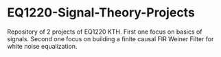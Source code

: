 # EQ1220-Signal-Theory-Projects
Repository of 2 projects of EQ1220 KTH. First one focus on basics of signals. Second one focus on building a finite causal FIR Weiner Filter for white noise equalization.
